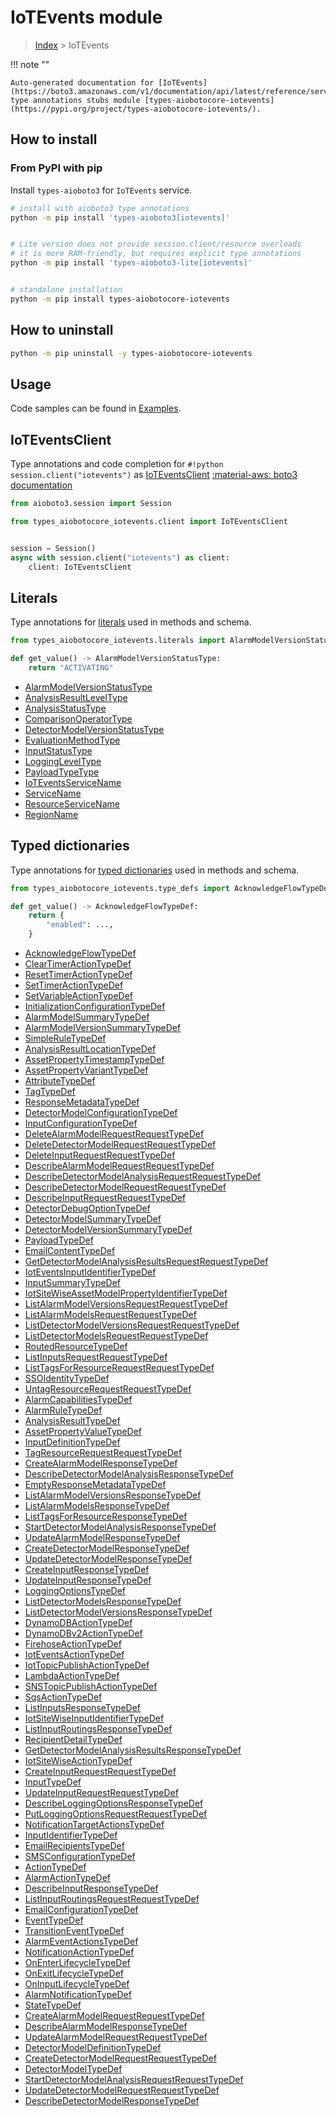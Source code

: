 # IoTEvents module

> [Index](../README.md) > IoTEvents


!!! note ""

    Auto-generated documentation for [IoTEvents](https://boto3.amazonaws.com/v1/documentation/api/latest/reference/services/iotevents.html#IoTEvents)
    type annotations stubs module [types-aiobotocore-iotevents](https://pypi.org/project/types-aiobotocore-iotevents/).

## How to install



### From PyPI with pip

Install `types-aioboto3` for `IoTEvents` service.

```bash
# install with aioboto3 type annotations
python -m pip install 'types-aioboto3[iotevents]'


# Lite version does not provide session.client/resource overloads
# it is more RAM-friendly, but requires explicit type annotations
python -m pip install 'types-aioboto3-lite[iotevents]'


# standalone installation
python -m pip install types-aiobotocore-iotevents
```



## How to uninstall

```bash
python -m pip uninstall -y types-aiobotocore-iotevents
```

## Usage

Code samples can be found in [Examples](./usage.md).

## IoTEventsClient

Type annotations and code completion for  `#!python session.client("iotevents")` as [IoTEventsClient](./client.md)
[:material-aws: boto3 documentation](https://boto3.amazonaws.com/v1/documentation/api/latest/reference/services/iotevents.html#IoTEvents.Client)

```python title="Usage example"
from aioboto3.session import Session

from types_aiobotocore_iotevents.client import IoTEventsClient


session = Session()
async with session.client("iotevents") as client:
    client: IoTEventsClient
```








## Literals

Type annotations for [literals](./literals.md) used in methods and schema.

```python title="Usage example"
from types_aiobotocore_iotevents.literals import AlarmModelVersionStatusType

def get_value() -> AlarmModelVersionStatusType:
    return "ACTIVATING"
```

- [AlarmModelVersionStatusType](./literals.md#alarmmodelversionstatustype)
- [AnalysisResultLevelType](./literals.md#analysisresultleveltype)
- [AnalysisStatusType](./literals.md#analysisstatustype)
- [ComparisonOperatorType](./literals.md#comparisonoperatortype)
- [DetectorModelVersionStatusType](./literals.md#detectormodelversionstatustype)
- [EvaluationMethodType](./literals.md#evaluationmethodtype)
- [InputStatusType](./literals.md#inputstatustype)
- [LoggingLevelType](./literals.md#loggingleveltype)
- [PayloadTypeType](./literals.md#payloadtypetype)
- [IoTEventsServiceName](./literals.md#ioteventsservicename)
- [ServiceName](./literals.md#servicename)
- [ResourceServiceName](./literals.md#resourceservicename)
- [RegionName](./literals.md#regionname)




## Typed dictionaries

Type annotations for [typed dictionaries](./type_defs.md) used in methods and schema.

```python title="Usage example"
from types_aiobotocore_iotevents.type_defs import AcknowledgeFlowTypeDef

def get_value() -> AcknowledgeFlowTypeDef:
    return {
        "enabled": ...,
    }
```

- [AcknowledgeFlowTypeDef](./type_defs.md#acknowledgeflowtypedef)
- [ClearTimerActionTypeDef](./type_defs.md#cleartimeractiontypedef)
- [ResetTimerActionTypeDef](./type_defs.md#resettimeractiontypedef)
- [SetTimerActionTypeDef](./type_defs.md#settimeractiontypedef)
- [SetVariableActionTypeDef](./type_defs.md#setvariableactiontypedef)
- [InitializationConfigurationTypeDef](./type_defs.md#initializationconfigurationtypedef)
- [AlarmModelSummaryTypeDef](./type_defs.md#alarmmodelsummarytypedef)
- [AlarmModelVersionSummaryTypeDef](./type_defs.md#alarmmodelversionsummarytypedef)
- [SimpleRuleTypeDef](./type_defs.md#simpleruletypedef)
- [AnalysisResultLocationTypeDef](./type_defs.md#analysisresultlocationtypedef)
- [AssetPropertyTimestampTypeDef](./type_defs.md#assetpropertytimestamptypedef)
- [AssetPropertyVariantTypeDef](./type_defs.md#assetpropertyvarianttypedef)
- [AttributeTypeDef](./type_defs.md#attributetypedef)
- [TagTypeDef](./type_defs.md#tagtypedef)
- [ResponseMetadataTypeDef](./type_defs.md#responsemetadatatypedef)
- [DetectorModelConfigurationTypeDef](./type_defs.md#detectormodelconfigurationtypedef)
- [InputConfigurationTypeDef](./type_defs.md#inputconfigurationtypedef)
- [DeleteAlarmModelRequestRequestTypeDef](./type_defs.md#deletealarmmodelrequestrequesttypedef)
- [DeleteDetectorModelRequestRequestTypeDef](./type_defs.md#deletedetectormodelrequestrequesttypedef)
- [DeleteInputRequestRequestTypeDef](./type_defs.md#deleteinputrequestrequesttypedef)
- [DescribeAlarmModelRequestRequestTypeDef](./type_defs.md#describealarmmodelrequestrequesttypedef)
- [DescribeDetectorModelAnalysisRequestRequestTypeDef](./type_defs.md#describedetectormodelanalysisrequestrequesttypedef)
- [DescribeDetectorModelRequestRequestTypeDef](./type_defs.md#describedetectormodelrequestrequesttypedef)
- [DescribeInputRequestRequestTypeDef](./type_defs.md#describeinputrequestrequesttypedef)
- [DetectorDebugOptionTypeDef](./type_defs.md#detectordebugoptiontypedef)
- [DetectorModelSummaryTypeDef](./type_defs.md#detectormodelsummarytypedef)
- [DetectorModelVersionSummaryTypeDef](./type_defs.md#detectormodelversionsummarytypedef)
- [PayloadTypeDef](./type_defs.md#payloadtypedef)
- [EmailContentTypeDef](./type_defs.md#emailcontenttypedef)
- [GetDetectorModelAnalysisResultsRequestRequestTypeDef](./type_defs.md#getdetectormodelanalysisresultsrequestrequesttypedef)
- [IotEventsInputIdentifierTypeDef](./type_defs.md#ioteventsinputidentifiertypedef)
- [InputSummaryTypeDef](./type_defs.md#inputsummarytypedef)
- [IotSiteWiseAssetModelPropertyIdentifierTypeDef](./type_defs.md#iotsitewiseassetmodelpropertyidentifiertypedef)
- [ListAlarmModelVersionsRequestRequestTypeDef](./type_defs.md#listalarmmodelversionsrequestrequesttypedef)
- [ListAlarmModelsRequestRequestTypeDef](./type_defs.md#listalarmmodelsrequestrequesttypedef)
- [ListDetectorModelVersionsRequestRequestTypeDef](./type_defs.md#listdetectormodelversionsrequestrequesttypedef)
- [ListDetectorModelsRequestRequestTypeDef](./type_defs.md#listdetectormodelsrequestrequesttypedef)
- [RoutedResourceTypeDef](./type_defs.md#routedresourcetypedef)
- [ListInputsRequestRequestTypeDef](./type_defs.md#listinputsrequestrequesttypedef)
- [ListTagsForResourceRequestRequestTypeDef](./type_defs.md#listtagsforresourcerequestrequesttypedef)
- [SSOIdentityTypeDef](./type_defs.md#ssoidentitytypedef)
- [UntagResourceRequestRequestTypeDef](./type_defs.md#untagresourcerequestrequesttypedef)
- [AlarmCapabilitiesTypeDef](./type_defs.md#alarmcapabilitiestypedef)
- [AlarmRuleTypeDef](./type_defs.md#alarmruletypedef)
- [AnalysisResultTypeDef](./type_defs.md#analysisresulttypedef)
- [AssetPropertyValueTypeDef](./type_defs.md#assetpropertyvaluetypedef)
- [InputDefinitionTypeDef](./type_defs.md#inputdefinitiontypedef)
- [TagResourceRequestRequestTypeDef](./type_defs.md#tagresourcerequestrequesttypedef)
- [CreateAlarmModelResponseTypeDef](./type_defs.md#createalarmmodelresponsetypedef)
- [DescribeDetectorModelAnalysisResponseTypeDef](./type_defs.md#describedetectormodelanalysisresponsetypedef)
- [EmptyResponseMetadataTypeDef](./type_defs.md#emptyresponsemetadatatypedef)
- [ListAlarmModelVersionsResponseTypeDef](./type_defs.md#listalarmmodelversionsresponsetypedef)
- [ListAlarmModelsResponseTypeDef](./type_defs.md#listalarmmodelsresponsetypedef)
- [ListTagsForResourceResponseTypeDef](./type_defs.md#listtagsforresourceresponsetypedef)
- [StartDetectorModelAnalysisResponseTypeDef](./type_defs.md#startdetectormodelanalysisresponsetypedef)
- [UpdateAlarmModelResponseTypeDef](./type_defs.md#updatealarmmodelresponsetypedef)
- [CreateDetectorModelResponseTypeDef](./type_defs.md#createdetectormodelresponsetypedef)
- [UpdateDetectorModelResponseTypeDef](./type_defs.md#updatedetectormodelresponsetypedef)
- [CreateInputResponseTypeDef](./type_defs.md#createinputresponsetypedef)
- [UpdateInputResponseTypeDef](./type_defs.md#updateinputresponsetypedef)
- [LoggingOptionsTypeDef](./type_defs.md#loggingoptionstypedef)
- [ListDetectorModelsResponseTypeDef](./type_defs.md#listdetectormodelsresponsetypedef)
- [ListDetectorModelVersionsResponseTypeDef](./type_defs.md#listdetectormodelversionsresponsetypedef)
- [DynamoDBActionTypeDef](./type_defs.md#dynamodbactiontypedef)
- [DynamoDBv2ActionTypeDef](./type_defs.md#dynamodbv2actiontypedef)
- [FirehoseActionTypeDef](./type_defs.md#firehoseactiontypedef)
- [IotEventsActionTypeDef](./type_defs.md#ioteventsactiontypedef)
- [IotTopicPublishActionTypeDef](./type_defs.md#iottopicpublishactiontypedef)
- [LambdaActionTypeDef](./type_defs.md#lambdaactiontypedef)
- [SNSTopicPublishActionTypeDef](./type_defs.md#snstopicpublishactiontypedef)
- [SqsActionTypeDef](./type_defs.md#sqsactiontypedef)
- [ListInputsResponseTypeDef](./type_defs.md#listinputsresponsetypedef)
- [IotSiteWiseInputIdentifierTypeDef](./type_defs.md#iotsitewiseinputidentifiertypedef)
- [ListInputRoutingsResponseTypeDef](./type_defs.md#listinputroutingsresponsetypedef)
- [RecipientDetailTypeDef](./type_defs.md#recipientdetailtypedef)
- [GetDetectorModelAnalysisResultsResponseTypeDef](./type_defs.md#getdetectormodelanalysisresultsresponsetypedef)
- [IotSiteWiseActionTypeDef](./type_defs.md#iotsitewiseactiontypedef)
- [CreateInputRequestRequestTypeDef](./type_defs.md#createinputrequestrequesttypedef)
- [InputTypeDef](./type_defs.md#inputtypedef)
- [UpdateInputRequestRequestTypeDef](./type_defs.md#updateinputrequestrequesttypedef)
- [DescribeLoggingOptionsResponseTypeDef](./type_defs.md#describeloggingoptionsresponsetypedef)
- [PutLoggingOptionsRequestRequestTypeDef](./type_defs.md#putloggingoptionsrequestrequesttypedef)
- [NotificationTargetActionsTypeDef](./type_defs.md#notificationtargetactionstypedef)
- [InputIdentifierTypeDef](./type_defs.md#inputidentifiertypedef)
- [EmailRecipientsTypeDef](./type_defs.md#emailrecipientstypedef)
- [SMSConfigurationTypeDef](./type_defs.md#smsconfigurationtypedef)
- [ActionTypeDef](./type_defs.md#actiontypedef)
- [AlarmActionTypeDef](./type_defs.md#alarmactiontypedef)
- [DescribeInputResponseTypeDef](./type_defs.md#describeinputresponsetypedef)
- [ListInputRoutingsRequestRequestTypeDef](./type_defs.md#listinputroutingsrequestrequesttypedef)
- [EmailConfigurationTypeDef](./type_defs.md#emailconfigurationtypedef)
- [EventTypeDef](./type_defs.md#eventtypedef)
- [TransitionEventTypeDef](./type_defs.md#transitioneventtypedef)
- [AlarmEventActionsTypeDef](./type_defs.md#alarmeventactionstypedef)
- [NotificationActionTypeDef](./type_defs.md#notificationactiontypedef)
- [OnEnterLifecycleTypeDef](./type_defs.md#onenterlifecycletypedef)
- [OnExitLifecycleTypeDef](./type_defs.md#onexitlifecycletypedef)
- [OnInputLifecycleTypeDef](./type_defs.md#oninputlifecycletypedef)
- [AlarmNotificationTypeDef](./type_defs.md#alarmnotificationtypedef)
- [StateTypeDef](./type_defs.md#statetypedef)
- [CreateAlarmModelRequestRequestTypeDef](./type_defs.md#createalarmmodelrequestrequesttypedef)
- [DescribeAlarmModelResponseTypeDef](./type_defs.md#describealarmmodelresponsetypedef)
- [UpdateAlarmModelRequestRequestTypeDef](./type_defs.md#updatealarmmodelrequestrequesttypedef)
- [DetectorModelDefinitionTypeDef](./type_defs.md#detectormodeldefinitiontypedef)
- [CreateDetectorModelRequestRequestTypeDef](./type_defs.md#createdetectormodelrequestrequesttypedef)
- [DetectorModelTypeDef](./type_defs.md#detectormodeltypedef)
- [StartDetectorModelAnalysisRequestRequestTypeDef](./type_defs.md#startdetectormodelanalysisrequestrequesttypedef)
- [UpdateDetectorModelRequestRequestTypeDef](./type_defs.md#updatedetectormodelrequestrequesttypedef)
- [DescribeDetectorModelResponseTypeDef](./type_defs.md#describedetectormodelresponsetypedef)

